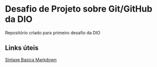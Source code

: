 # Desafio de Projeto sobre Git/GitHub da DIO
Repositório criado para primeiro desafio da DIO 

## Links úteis
[Sintaxe Basica Markdown](https://www.markdownguide.org/basic-syntax/)
